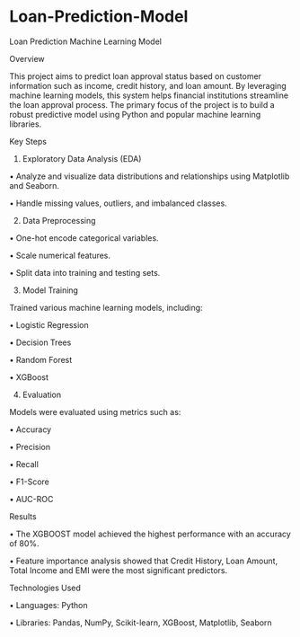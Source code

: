 # Loan-Prediction-Model

Loan Prediction Machine Learning Model

Overview

This project aims to predict loan approval status based on customer information such as income, credit history, and loan amount. By leveraging machine learning models, this system helps financial institutions streamline the loan approval process. The primary focus of the project is to build a robust predictive model using Python and popular machine learning libraries.

Key Steps

1. Exploratory Data Analysis (EDA)
	
 •	Analyze and visualize data distributions and relationships using Matplotlib and Seaborn.
	
 •	Handle missing values, outliers, and imbalanced classes.

2. Data Preprocessing
	
 •	One-hot encode categorical variables.
	
 •	Scale numerical features.
	
 •	Split data into training and testing sets.

3. Model Training

Trained various machine learning models, including:

•	Logistic Regression
	
 •	Decision Trees
	
 •	Random Forest
	
 •	XGBoost

4. Evaluation

Models were evaluated using metrics such as:
	
 •	Accuracy
	
 •	Precision
	
 •	Recall
	
 •	F1-Score
	
 •	AUC-ROC

 Results
	
 •	The XGBOOST model achieved the highest performance with an accuracy of 80%.
	
 •	Feature importance analysis showed that Credit History, Loan Amount, Total Income and EMI were the most significant predictors.

 Technologies Used
	
 •	Languages: Python
	
 •	Libraries: Pandas, NumPy, Scikit-learn, XGBoost, Matplotlib, Seaborn


